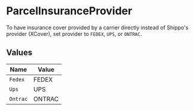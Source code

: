 # ParcelInsuranceProvider

To have insurance cover provided by a carrier directly instead of Shippo's provider (XCover), set provider to `FEDEX`, `UPS`, or `ONTRAC`.


## Values

| Name     | Value    |
| -------- | -------- |
| `Fedex`  | FEDEX    |
| `Ups`    | UPS      |
| `Ontrac` | ONTRAC   |